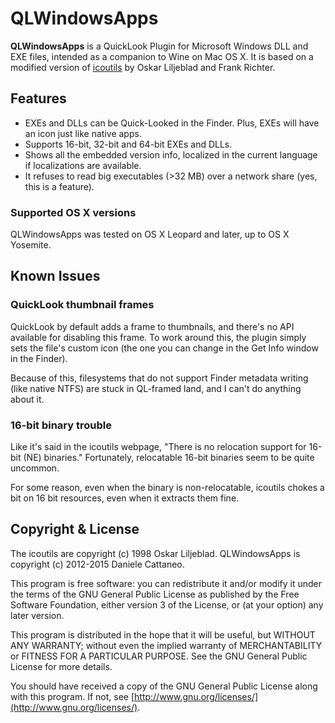 QLWindowsApps
=============

**QLWindowsApps** is a QuickLook Plugin for Microsoft Windows DLL and EXE 
files, intended as a companion to Wine on Mac OS X. It is based on a modified
version of [icoutils](http://www.nongnu.org/icoutils/) by Oskar Liljeblad and
Frank Richter.


Features
--------

- EXEs and DLLs can be Quick-Looked in the Finder. Plus, EXEs will have an icon
  just like native apps.
- Supports 16-bit, 32-bit and 64-bit EXEs and DLLs.
- Shows all the embedded version info, localized in the current language if
  localizations are available.
- It refuses to read big executables (>32 MB) over a network share (yes, this
  is a feature).
  
### Supported OS X versions

QLWindowsApps was tested on OS X Leopard and later, up to OS X Yosemite.
  

Known Issues
------------

### QuickLook thumbnail frames

QuickLook by default adds a frame to thumbnails, and there's no API available
for disabling this frame. To work around this, the plugin simply sets the
file's custom icon (the one you can change in the Get Info window in the
Finder).

Because of this, filesystems that do not support Finder metadata writing
(like native NTFS) are stuck in QL-framed land, and I can't do anything about
it.

### 16-bit binary trouble

Like it's said in the icoutils webpage, "There is no relocation support for
16-bit (NE) binaries." Fortunately, relocatable 16-bit binaries seem to be
quite uncommon.

For some reason, even when the binary is non-relocatable, icoutils chokes a bit
on 16 bit resources, even when it extracts them fine.


Copyright & License
-------------------

The icoutils are copyright (c) 1998 Oskar Liljeblad.
QLWindowsApps is copyright (c) 2012-2015 Daniele Cattaneo.

This program is free software: you can redistribute it and/or modify it under
the terms of the GNU General Public License as published by the Free Software
Foundation, either version 3 of the License, or (at your option) any later
version.

This program is distributed in the hope that it will be useful, but WITHOUT ANY
WARRANTY; without even the implied warranty of MERCHANTABILITY or FITNESS FOR A
PARTICULAR PURPOSE.  See the GNU General Public License for more details.

You should have received a copy of the GNU General Public License along with
this program.  If not, see [http://www.gnu.org/licenses/](http://www.gnu.org/licenses/).


